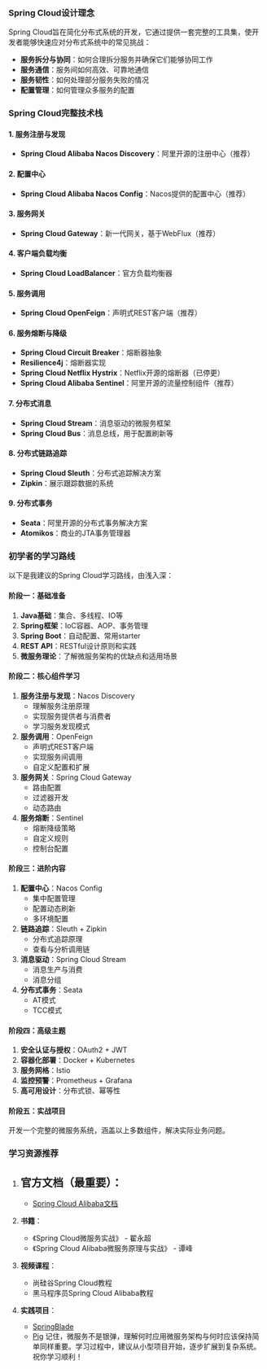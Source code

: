 
### Spring Cloud设计理念

Spring Cloud旨在简化分布式系统的开发，它通过提供一套完整的工具集，使开发者能够快速应对分布式系统中的常见挑战：

- **服务拆分与协同**：如何合理拆分服务并确保它们能够协同工作
- **服务通信**：服务间如何高效、可靠地通信
- **服务韧性**：如何处理部分服务失败的情况
- **配置管理**：如何管理众多服务的配置

### Spring Cloud完整技术栈

#### 1. 服务注册与发现

- **Spring Cloud Alibaba Nacos Discovery**：阿里开源的注册中心（推荐）
#### 2. 配置中心

- **Spring Cloud Alibaba Nacos Config**：Nacos提供的配置中心（推荐）

#### 3. 服务网关

- **Spring Cloud Gateway**：新一代网关，基于WebFlux（推荐）

#### 4. 客户端负载均衡

- **Spring Cloud LoadBalancer**：官方负载均衡器
#### 5. 服务调用

- **Spring Cloud OpenFeign**：声明式REST客户端（推荐）


#### 6. 服务熔断与降级

- **Spring Cloud Circuit Breaker**：熔断器抽象
- **Resilience4j**：熔断器实现
- **Spring Cloud Netflix Hystrix**：Netflix开源的熔断器（已停更）
- **Spring Cloud Alibaba Sentinel**：阿里开源的流量控制组件（推荐）

#### 7. 分布式消息

- **Spring Cloud Stream**：消息驱动的微服务框架
- **Spring Cloud Bus**：消息总线，用于配置刷新等

#### 8. 分布式链路追踪

- **Spring Cloud Sleuth**：分布式追踪解决方案
- **Zipkin**：展示跟踪数据的系统

#### 9. 分布式事务

- **Seata**：阿里开源的分布式事务解决方案
- **Atomikos**：商业的JTA事务管理器

### 初学者的学习路线

以下是我建议的Spring Cloud学习路线，由浅入深：

#### 阶段一：基础准备

1. **Java基础**：集合、多线程、IO等
2. **Spring框架**：IoC容器、AOP、事务管理
3. **Spring Boot**：自动配置、常用starter
4. **REST API**：RESTful设计原则和实践
5. **微服务理论**：了解微服务架构的优缺点和适用场景

#### 阶段二：核心组件学习

1. **服务注册与发现**：Nacos Discovery
    - 理解服务注册原理
    - 实现服务提供者与消费者
    - 学习服务发现模式
2. **服务调用**：OpenFeign
    - 声明式REST客户端
    - 实现服务间调用
    - 自定义配置和扩展
3. **服务网关**：Spring Cloud Gateway
    - 路由配置
    - 过滤器开发
    - 动态路由
4. **服务熔断**：Sentinel
    - 熔断降级策略
    - 自定义规则
    - 控制台配置

#### 阶段三：进阶内容

1. **配置中心**：Nacos Config
    - 集中配置管理
    - 配置动态刷新
    - 多环境配置
2. **链路追踪**：Sleuth + Zipkin
    - 分布式追踪原理
    - 查看与分析调用链
3. **消息驱动**：Spring Cloud Stream
    - 消息生产与消费
    - 消息分组
4. **分布式事务**：Seata
    - AT模式
    - TCC模式

#### 阶段四：高级主题

1. **安全认证与授权**：OAuth2 + JWT
2. **容器化部署**：Docker + Kubernetes
3. **服务网格**：Istio
4. **监控预警**：Prometheus + Grafana
5. **高可用设计**：分布式锁、幂等性

#### 阶段五：实战项目

开发一个完整的微服务系统，涵盖以上多数组件，解决实际业务问题。

### 学习资源推荐

1. ## **官方文档**（最重要）：
    
    - [Spring Cloud Alibaba文档](https://github.com/alibaba/spring-cloud-alibaba/wiki)
2. **书籍**：
    - 《Spring Cloud微服务实战》 - 翟永超
    - 《Spring Cloud Alibaba微服务原理与实战》 - 谭峰
3. **视频课程**：
    - 尚硅谷Spring Cloud教程
    - 黑马程序员Spring Cloud Alibaba教程
4. **实践项目**：
    - [SpringBlade](https://gitee.com/smallc/SpringBlade)
    - [Pig](https://gitee.com/log4j/pig) 记住，微服务不是银弹，理解何时应用微服务架构与何时应该保持简单同样重要。学习过程中，建议从小型项目开始，逐步扩展到复杂系统。 祝你学习顺利！
